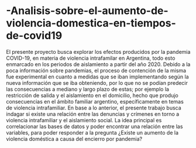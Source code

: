 # -Analisis-sobre-el-aumento-de-violencia-domestica-en-tiempos-de-covid19
El presente proyecto busca explorar los efectos producidos por la pandemia COVID-19, en materia de violencia intrafamilar en Argentina, todo esto enmarcado en los periodos de aislamiento a partir del año 2020.  Debido a la poca información sobre pandemias, el proceso de contención de la misma fue experimental en cuanto a medidas que se iban implementando según la nueva información que se iba obteniendo, por lo que no se podían predecir las consecuencias a mediano y largo plazo de estas; por ejemplo la restricción de salida y el aislamiento en el domicilio, hecho que produjo consecuencias en el ámbito familiar argentino, específicamente en temas de violencia intrafamiliar. En base a lo anterior, el presente trabajo busca indagar si existe una relación entre las denuncias y crímenes en torno a violencia intrafamiliar y el aislamiento social.  La idea principal es correlacionar las bases de datos y poder encontrar una relación entre las variables, para poder responder a la pregunta ¿Existe un aumento de la violencia doméstica a causa del encierro por pandemia?

